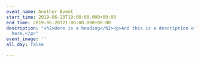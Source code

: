 ```yaml
---
event_name: Another Event
start_time: 2019-06-20T19:00:00.000+00:00
end_time: 2019-06-20T21:00:00.000+00:00
description: "<h2>Here is a heading</h2><p>And this is a description of some stuff
  here.</p>"
event_image: ''
all_day: false

---
```

